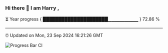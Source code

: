 ### Hi there 👋 I am Harry , 

⏳ Year progress { █████████████████████▁▁▁▁▁▁▁▁▁ } 72.86 %

---

⏰ Updated on Mon, 23 Sep 2024 16:21:26 GMT

![Progress Bar CI](https://github.com/duykhang68/duykhang68/workflows/Progress%20Bar%20CI/badge.svg)
